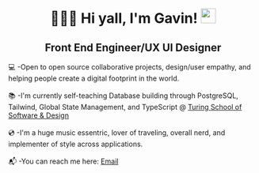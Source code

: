 <div id="header" align="center">
<h1>🙇🏻‍♂️ Hi yall, I'm Gavin! <img src="https://media.giphy.com/media/hvRJCLFzcasrR4ia7z/giphy.gif" width="30px"/></h1>
<h2>Front End Engineer/UX UI Designer</h2>
</div>
💻 -Open to open source collaborative projects, design/user empathy, and helping people create a digital footprint in the world.
<br>
<br>
📚 -I'm currently self-teaching Database building through PostgreSQL, Tailwind, Global State Management, and TypeScript @ <a href ="https://turing.edu/">Turing School of Software & Design</a>
<br>
<br>
💿 -I'm a huge music essentric, lover of traveling, overall nerd, and implementer of style across applications. 
<br>
<br>
📬 -You can reach me here: <a href = "mailto: edwardgavingarcia@yahoo.com">Email</a>



<!--
**EGavinG/EGavinG** is a ✨ _special_ ✨ repository because its `README.md` (this file) appears on your GitHub profile.

Here are some ideas to get you started:

- 🔭 I’m currently working on ...
- 🌱 I’m currently learning ...
- 👯 I’m looking to collaborate on ...
- 🤔 I’m looking for help with ...
- 💬 Ask me about ...
- 📫 How to reach me: ...
- 😄 Pronouns: He/Him
- ⚡ Fun fact: ...
-->
